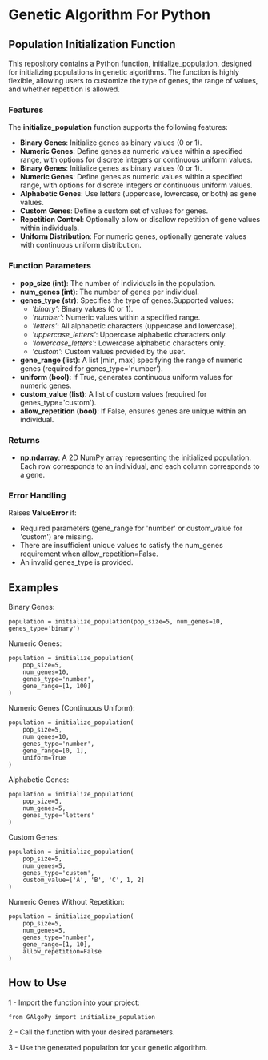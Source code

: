 # Genetic Algorithm For Python
## Population Initialization Function
This repository contains a Python function, initialize_population, designed for initializing populations in genetic algorithms. The function is highly flexible, allowing users to customize the type of genes, the range of values, and whether repetition is allowed.

### Features
The **initialize_population** function supports the following features:

* **Binary Genes**: Initialize genes as binary values (0 or 1).
* **Numeric Genes**: Define genes as numeric values within a specified range, with options for discrete integers or continuous uniform values.
* **Binary Genes**: Initialize genes as binary values (0 or 1).
* **Numeric Genes**: Define genes as numeric values within a specified range, with options for discrete integers or continuous uniform values.
* **Alphabetic Genes**: Use letters (uppercase, lowercase, or both) as gene values.
* **Custom Genes**: Define a custom set of values for genes.
* **Repetition Control**: Optionally allow or disallow repetition of gene values within individuals.
* **Uniform Distribution**: For numeric genes, optionally generate values with continuous uniform distribution.

### Function Parameters
* **pop_size (int)**: The number of individuals in the population.
* **num_genes (int)**: The number of genes per individual.
* **genes_type (str)**: Specifies the type of genes.Supported values:
   * *'binary'*: Binary values (0 or 1).
   * *'number'*: Numeric values within a specified range.
   * *'letters'*: All alphabetic characters (uppercase and lowercase).
   * *'uppercase_letters'*: Uppercase alphabetic characters only.
   * *'lowercase_letters'*: Lowercase alphabetic characters only.
   * *'custom'*: Custom values provided by the user.
* **gene_range (list)**: A list [min, max] specifying the range of numeric genes (required for genes_type='number').
* **uniform (bool)**: If True, generates continuous uniform values for numeric genes.
* **custom_value (list)**: A list of custom values (required for genes_type='custom').
* **allow_repetition (bool)**: If False, ensures genes are unique within an individual.
### Returns
* **np.ndarray**: A 2D NumPy array representing the initialized population. Each row corresponds to an individual, and each column corresponds to a gene.
### Error Handling
Raises **ValueError** if:
* Required parameters (gene_range for 'number' or custom_value for 'custom') are missing.
* There are insufficient unique values to satisfy the num_genes requirement when allow_repetition=False.
* An invalid genes_type is provided.

## Examples
Binary Genes:
```
population = initialize_population(pop_size=5, num_genes=10, genes_type='binary')
```
Numeric Genes:
```
population = initialize_population(
    pop_size=5,
    num_genes=10,
    genes_type='number',
    gene_range=[1, 100]
)
```
Numeric Genes (Continuous Uniform):
```
population = initialize_population(
    pop_size=5,
    num_genes=10,
    genes_type='number',
    gene_range=[0, 1],
    uniform=True
)
```
Alphabetic Genes:
```
population = initialize_population(
    pop_size=5,
    num_genes=5,
    genes_type='letters'
)
```
Custom Genes:
```
population = initialize_population(
    pop_size=5,
    num_genes=5,
    genes_type='custom',
    custom_value=['A', 'B', 'C', 1, 2]
)
```
Numeric Genes Without Repetition:
```
population = initialize_population(
    pop_size=5,
    num_genes=5,
    genes_type='number',
    gene_range=[1, 10],
    allow_repetition=False
)
```
## How to Use
1 - Import the function into your project:
```
from GAlgoPy import initialize_population
```
2 - Call the function with your desired parameters.

3 - Use the generated population for your genetic algorithm.